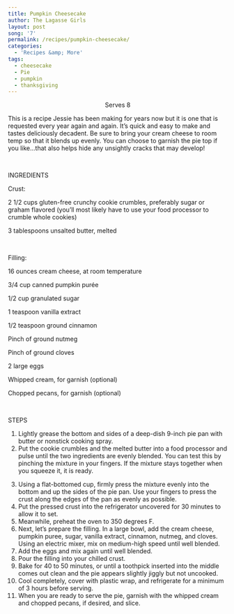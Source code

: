```yaml
---
title: Pumpkin Cheesecake
author: The Lagasse Girls
layout: post
song: '7'
permalink: /recipes/pumpkin-cheesecake/
categories:
  - 'Recipes &amp; More'
tags:
  - cheesecake
  - Pie
  - pumpkin
  - thanksgiving
---
```

<p style="text-align: center;">
  Serves 8
</p>

This is a recipe Jessie has been making for years now but it is one that is requested every year again and again. It’s quick and easy to make and tastes deliciously decadent. Be sure to bring your cream cheese to room temp so that it blends up evenly. You can choose to garnish the pie top if you like…that also helps hide any unsightly cracks that may develop!

&nbsp;

INGREDIENTS

Crust:

2 1/2 cups gluten-free crunchy cookie crumbles, preferably sugar or graham flavored (you’ll most likely have to use your food processor to crumble whole cookies)

3 tablespoons unsalted butter, melted

&nbsp;

Filling:

16 ounces cream cheese, at room temperature

3/4 cup canned pumpkin purée

1/2 cup granulated sugar

1 teaspoon vanilla extract

1/2 teaspoon ground cinnamon

Pinch of ground nutmeg

Pinch of ground cloves

2 large eggs

Whipped cream, for garnish (optional)

Chopped pecans, for garnish (optional)

&nbsp;

STEPS

  1. Lightly grease the bottom and sides of a deep-dish 9-inch pie pan with butter or nonstick cooking spray.
  2. Put the cookie crumbles and the melted butter into a food processor and pulse until the two ingredients are evenly blended. You can test this by pinching the mixture in your fingers. If the mixture stays together when you squeeze it, it is ready.

<ol start="3">
  <li>
    Using a flat-bottomed cup, firmly press the mixture evenly into the bottom and up the sides of the pie pan. Use your fingers to press the crust along the edges of the pan as evenly as possible.
  </li>
  <li>
    Put the pressed crust into the refrigerator uncovered for 30 minutes to allow it to set.
  </li>
  <li>
    Meanwhile, preheat the oven to 350 degrees F.
  </li>
  <li>
    Next, let’s prepare the filling. In a large bowl, add the cream cheese, pumpkin puree, sugar, vanilla extract, cinnamon, nutmeg, and cloves. Using an electric mixer, mix on medium-high speed until well blended.
  </li>
  <li>
    Add the eggs and mix again until well blended.
  </li>
  <li>
    Pour the filling into your chilled crust.
  </li>
  <li>
    Bake for 40 to 50 minutes, or until a toothpick inserted into the middle comes out clean and the pie appears slightly jiggly but not uncooked.
  </li>
  <li>
    Cool completely, cover with plastic wrap, and refrigerate for a minimum of 3 hours before serving.
  </li>
  <li>
    When you are ready to serve the pie, garnish with the whipped cream and chopped pecans, if desired, and slice.
  </li>
</ol>

&nbsp;